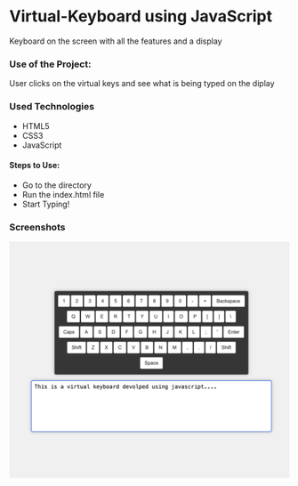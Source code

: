# Virtual-Keyboard using JavaScript

<p>Keyboard on the screen with all the features and a display</p>

### Use of the Project:

<p>User clicks on the virtual keys and see what is being typed on the diplay</p>

<h3>Used Technologies</h3>
<ul>
  <li>HTML5</li>
  <li>CSS3</li>
  <li>JavaScript</li>
</ul>

#### Steps to Use:
- Go to the directory
- Run the index.html file
- Start Typing!

<h3> Screenshots </h3>
<img src = "https://github.com/Srivathsa252/Virtual-Keyboard/blob/main/virtual.png" />
<br>

